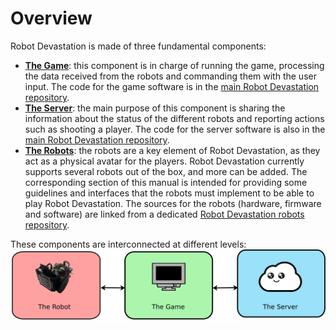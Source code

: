 # Overview

Robot Devastation is made of three fundamental components: 
* [**The Game**](/software.md): this component is in charge of running the game, processing the data received from the robots and commanding them with the user input. The code for the game software is in the [main Robot Devastation repository](https://github.com/asrob-uc3m/robotDevastation).
* [**The Server**](/the-server.md): the main purpose of this component is sharing the information about the status of the different robots and reporting actions such as shooting a player. The code for the server software is also in the [main Robot Devastation repository](https://github.com/asrob-uc3m/robotDevastation).
* [**The Robots**](/robots.md): the robots are a key element of Robot Devastation, as they act as a physical avatar for the players. Robot Devastation currently supports several robots out of the box, and more can be added. The corresponding section of this manual is intended for providing some guidelines and interfaces that the robots must implement to be able to play Robot Devastation. The sources for the robots (hardware, firmware and software) are linked from a dedicated [Robot Devastation robots repository](https://github.com/asrob-uc3m/robotDevastation-robots).

These components are interconnected at different levels:
![The Robot <-> The Game <-> The Server](/assets/architecture-general.png)
